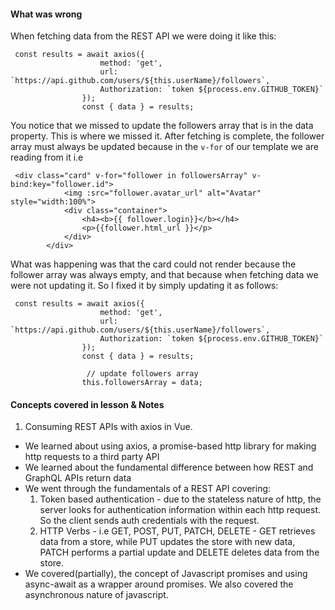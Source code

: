 #### What was wrong
When fetching data from the REST API we were doing it like this:
```vuejs
 const results = await axios({
                    method: 'get',
                    url: `https://api.github.com/users/${this.userName}/followers`,
                    Authorization: `token ${process.env.GITHUB_TOKEN}`
                });
                const { data } = results;
```
You notice that we missed to update the followers array that is in the data property. This is where we missed it. After fetching is complete, the follower array must always be updated because in the `v-for` of our template we are reading from it i.e 

```vue
 <div class="card" v-for="follower in followersArray" v-bind:key="follower.id">
            <img :src="follower.avatar_url" alt="Avatar" style="width:100%">
            <div class="container">
                <h4><b>{{ follower.login}}</b></h4>
                <p>{{follower.html_url }}</p>
            </div>
        </div>
``` 

What was happening was that the card could not render because the follower array was always empty, and that because when fetching data we were not updating it. So I fixed it by simply updating it as follows:
```vuejs
 const results = await axios({
                    method: 'get',
                    url: `https://api.github.com/users/${this.userName}/followers`,
                    Authorization: `token ${process.env.GITHUB_TOKEN}`
                });
                const { data } = results;

                 // update followers array
                this.followersArray = data;
```

#### Concepts covered in lesson & Notes
1. Consuming REST APIs with axios in Vue.
- We learned about using axios, a promise-based http library for making http requests to a third party API
- We learned about the fundamental difference between how REST and GraphQL APIs return data
- We went through the fundamentals of a REST API covering:
   1. Token based authentication - due to the stateless nature of http, the server looks for authentication information within each http request. So the client sends auth credentials with the request.
   2. HTTP Verbs - i.e GET, POST, PUT, PATCH, DELETE - GET retrieves data from a store, while PUT updates the store with new data, PATCH performs a partial update and DELETE deletes data from the store.
- We covered(partially), the concept of Javascript promises and using async-await as a wrapper around promises. We also covered the asynchronous nature of javascript.   
    

